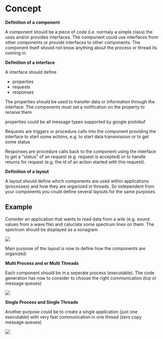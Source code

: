 Concept
=======


**Definition of a component**

A component should be a piece of code (i.e. normaly a simple class) the uses and/or provides interfaces.
The component could use interfaces from other components or provide interfaces to other components. The component
itself should not know anything about the process or thread its running in.

**Definition of a interface**

A interface should define
- properties
- requests
- responses

The properties should be used to transfer data or information through the interface. The components must set a 
notification on the property to receive them

properties could be all message types supported by google protobuf

Requests are triggers or procedure calls into the component providing the interface to start some actions, e.g. to start
data transmission or to get some status

Responses are procedure calls back to the component using the interface to get a "status" of an request (e.g. request is
accepted) or to handle returns for request (e.g. the id of an action started with this request).

**Definition of a layout**

A layout should define which components are used within applications (processes) and how they are organized in threads.
So independent from your components you could define several layouts for the same purposes


Example
-------

Consider an application that wants to read data from a wile (e.g. sound values from a wave file) and caluclate some spectrum lines on them. The spectrum should be displayed as a sonagram

![](https://raw2.github.com/kreuzberger/YaComponent/master/doc/sdd/SonaSpecFile.png)

Main purpose of the layout is now to define how the components are organized:

**Multi Process and or Multi Threads**

Each component should be in a seperate process (executable). The code generation has now to consider to choose the right communication (tcp or message queues)

![](https://raw2.github.com/kreuzberger/YaComponent/master/doc/sdd/SonaSpecFileLayoutMPMT.png)

**Single Process and Single Threads**

Another purpose could be to create a single application (just one executable) with very fast communication in one thread (zero copy message queues)

![](https://raw2.github.com/kreuzberger/YaComponent/master/doc/sdd/SonaSpecFileLayoutSPST.png)





